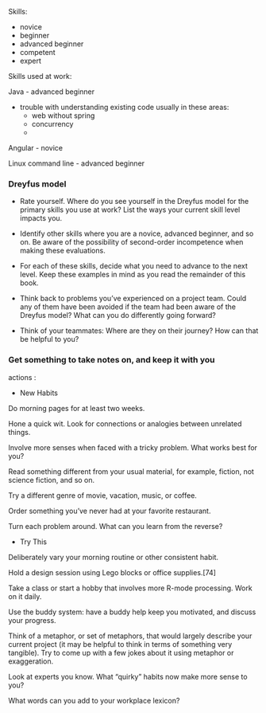 Skills:
  - novice
  - beginner
  - advanced beginner
  - competent
  - expert

Skills used at work:

Java - advanced beginner
  - trouble with understanding existing code usually in these areas: 
    - web without spring
    - concurrency
    - 
Angular - novice

Linux command line - advanced beginner

### Dreyfus model
- Rate yourself. Where do you see yourself in the Dreyfus model for the primary skills you use at work? List the ways your current skill level impacts you.

- Identify other skills where you are a novice, advanced beginner, and so on. Be aware of the possibility of second-order incompetence when making these evaluations.

- For each of these skills, decide what you need to advance to the next level. Keep these examples in mind as you read the remainder of this book.

- Think back to problems you’ve experienced on a project team. Could any of them have been avoided if the team had been aware of the Dreyfus model? What can you do differently going forward?

- Think of your teammates: Where are they on their journey? How can that be helpful to you?


### Get something to take notes on, and keep it with you

actions : 

- New Habits

Do morning pages for at least two weeks.

Hone a quick wit. Look for connections or analogies between unrelated things.

Involve more senses when faced with a tricky problem. What works best for you?

Read something different from your usual material, for example, fiction, not science fiction, and so on.

Try a different genre of movie, vacation, music, or coffee.

Order something you’ve never had at your favorite restaurant.

Turn each problem around. What can you learn from the reverse?

- Try This

Deliberately vary your morning routine or other consistent habit.

Hold a design session using Lego blocks or office supplies.[74]

Take a class or start a hobby that involves more R-mode processing. Work on it daily.

Use the buddy system: have a buddy help keep you motivated, and discuss your progress.

Think of a metaphor, or set of metaphors, that would largely describe your current project (it may be helpful to think in terms of something very tangible). Try to come up with a few jokes about it using metaphor or exaggeration.

Look at experts you know. What “quirky” habits now make more sense to you?

What words can you add to your workplace lexicon?
